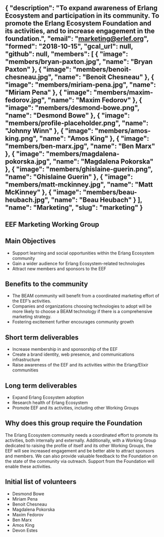 {
  "description": "To expand awareness of Erlang Ecosystem and participation in its community. To promote the Erlang Ecosystem Foundation and its activities, and to increase engagement in the foundation.",
  "email": "marketing@erlef.org",
  "formed": "2018-10-15",
  "gcal_url": null,
  "github": null,
  "members": [
    {
      "image": "members/bryan-paxton.jpg",
      "name": "Bryan Paxton"
    },
    {
      "image": "members/benoit-chesneau.jpg",
      "name": "Benoit Chesneau"
    },
    {
      "image": "members/miriam-pena.jpg",
      "name": "Miriam Pena"
    },
    {
      "image": "members/maxim-fedorov.jpg",
      "name": "Maxim Fedorov"
    },
    {
      "image": "members/desmond-bowe.png",
      "name": "Desmond Bowe"
    },
    {
      "image": "members/profile-placeholder.png",
      "name": "Johnny Winn"
    },
    {
      "image": "members/amos-king.png",
      "name": "Amos King"
    },
    {
      "image": "members/ben-marx.jpg",
      "name": "Ben Marx"
    },
    {
      "image": "members/magdalena-pokorska.jpg",
      "name": "Magdalena Pokorska"
    },
    {
      "image": "members/ghislaine-guerin.png",
      "name": "Ghislaine Guerin"
    },
    {
      "image": "members/matt-mckinney.jpg",
      "name": "Matt McKinney"
    },
    {
      "image": "members/beau-heubach.jpg",
      "name": "Beau Heubach"
    }
  ],
  "name": "Marketing",
  "slug": "marketing"
}
---
EEF Marketing Working Group
---

## Main Objectives
- Support learning and social opportunities within the Erlang Ecosystem community
- Gain a wider audience for Erlang Ecosystem-related technologies
- Attract new members and sponsors to the EEF

## Benefits to the community
- The BEAM community will benefit from a coordinated marketing effort of the EEF’s activities.
- Companies and organizations choosing technologies to adopt will be more likely to choose a BEAM
technology if there is a comprehensive marketing strategy.
- Fostering excitement further encourages community growth


## Short term deliverables
- Increase membership in and sponsorship of the EEF
- Create a brand identity, web presence, and communications infrastructure
- Raise awareness of the EEF and its activities within the Erlang/Elixir communities

## Long term deliverables
- Expand Erlang Ecosystem adoption
- Research health of Erlang Ecosystem
- Promote EEF and its activities, including other Working Groups

## Why does this group require the Foundation
The Erlang Ecosystem community needs a coordinated effort to promote its activities, both internally and externally.  Additionally, with a Working Group dedicated to raising the profile of itself and its other Working Groups, the EEF will see increased engagement and be better able to attract sponsors and members.  We can also provide valuable feedback to the Foundation on the state of the community via outreach.  Support from the Foundation will enable these activities.

## Initial list of volunteers
- Desmond Bowe
- Miriam Pena
- Benoit Chesneau
- Magdalena Pokorska
- Maxim Fedorov
- Ben Marx
- Amos King
- Devon Estes
